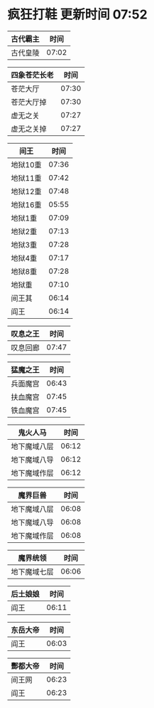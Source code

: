 # 疯狂打鞋 更新时间 07:52

| 古代霸主   | 时间    |
|--------|-------|
| 古代皇陵 | 07:02 |

| 四象苍茫长老   | 时间    |
|--------|-------|
| 苍茫大厅 | 07:30 |
| 苍茫大厅掉 | 07:30 |
| 虚无之关 | 07:27 |
| 虚无之关掉 | 07:27 |

| 间王   | 时间    |
|--------|-------|
| 地狱10重 | 07:36 |
| 地狱11重 | 07:42 |
| 地狱12重 | 07:48 |
| 地狱16重 | 05:55 |
| 地狱1重 | 07:09 |
| 地狱2重 | 07:13 |
| 地狱3重 | 07:28 |
| 地狱4重 | 07:17 |
| 地狱8重 | 07:28 |
| 地狱重 | 07:10 |
| 间王其 | 06:14 |
| 阎王 | 06:14 |

| 叹息之王   | 时间    |
|--------|-------|
| 叹息回廊 | 07:47 |

| 猛魔之王   | 时间    |
|--------|-------|
| 兵面魔宫 | 06:43 |
| 扶血魔宫 | 07:45 |
| 铁血魔宫 | 07:45 |

| 鬼火人马   | 时间    |
|--------|-------|
| 地下魔域八层 | 06:12 |
| 地下魔域八导 | 06:12 |
| 地下魔域作层 | 06:12 |

| 魔界巨兽   | 时间    |
|--------|-------|
| 地下魔域八层 | 06:08 |
| 地下魔域八导 | 06:08 |
| 地下魔域作层 | 06:08 |

| 魔界统领   | 时间    |
|--------|-------|
| 地下魔域七层 | 06:06 |

| 后土娘娘   | 时间    |
|--------|-------|
| 阎王 | 06:11 |

| 东岳大帝   | 时间    |
|--------|-------|
| 阎王 | 06:03 |

| 酆都大帝   | 时间    |
|--------|-------|
| 间王网 | 06:23 |
| 阎王 | 06:23 |